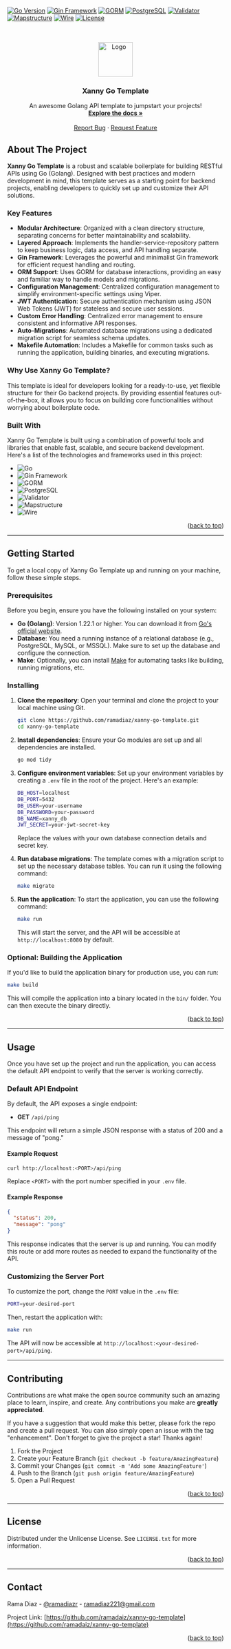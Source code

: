 <a id="readme-top"></a>

[![Go Version](https://img.shields.io/badge/Go-1.22.1-blue?logo=go&logoColor=fff)](https://golang.org) [![Gin Framework](https://img.shields.io/badge/Gin-1.10.0-blue?logo=gin&logoColor=fff)](https://gin-gonic.com/) [![GORM](https://img.shields.io/badge/GORM-ORM-yellow)](https://gorm.io/) [![PostgreSQL](https://img.shields.io/badge/PostgreSQL-17-blue?logo=postgresql&logoColor=fff)](https://www.postgresql.org/) [![Validator](https://img.shields.io/badge/Validator-v10.20.0-green)](https://github.com/go-playground/validator) [![Mapstructure](https://img.shields.io/badge/Mapstructure-v2.2.1-6f42c1)](https://github.com/go-viper/mapstructure) [![Wire](https://img.shields.io/badge/Google%20Wire-v0.6.0-blue?logo=google&logoColor=fff)](https://github.com/google/wire) [![License](https://img.shields.io/badge/license-MIT-green)](LICENSE)

<br />
<br />
<div align="center">
  <a href="https://github.com/ramadiaz">
    <img src="https://go.dev/images/gophers/motorcycle.svg" alt="Logo" width="80" height="80">
  </a>

  <h3 align="center">Xanny Go Template</h3>

  <p align="center">
    An awesome Golang API template to jumpstart your projects!
    <br />
    <a href="https://github.com/ramadiaz/xanny-go-template"><strong>Explore the docs »</strong></a>
    <br />
    <br />
    <a href="https://xann.my.id/incognito">Report Bug</a>
    &middot;
    <a href="https://xann.my.id/incognito">Request Feature</a>
  </p>
</div>

## About The Project

**Xanny Go Template** is a robust and scalable boilerplate for building RESTful APIs using Go (Golang). Designed with best practices and modern development in mind, this template serves as a starting point for backend projects, enabling developers to quickly set up and customize their API solutions.

### Key Features

- **Modular Architecture**: Organized with a clean directory structure, separating concerns for better maintainability and scalability.
- **Layered Approach**: Implements the handler-service-repository pattern to keep business logic, data access, and API handling separate.
- **Gin Framework**: Leverages the powerful and minimalist Gin framework for efficient request handling and routing.
- **ORM Support**: Uses GORM for database interactions, providing an easy and familiar way to handle models and migrations.
- **Configuration Management**: Centralized configuration management to simplify environment-specific settings using Viper.
- **JWT Authentication**: Secure authentication mechanism using JSON Web Tokens (JWT) for stateless and secure user sessions.
- **Custom Error Handling**: Centralized error management to ensure consistent and informative API responses.
- **Auto-Migrations**: Automated database migrations using a dedicated migration script for seamless schema updates.
- **Makefile Automation**: Includes a Makefile for common tasks such as running the application, building binaries, and executing migrations.

### Why Use Xanny Go Template?

This template is ideal for developers looking for a ready-to-use, yet flexible structure for their Go backend projects. By providing essential features out-of-the-box, it allows you to focus on building core functionalities without worrying about boilerplate code.


### Built With

Xanny Go Template is built using a combination of powerful tools and libraries that enable fast, scalable, and secure backend development. Here's a list of the technologies and frameworks used in this project:

* ![Go](https://img.shields.io/badge/GO-blue?style=for-the-badge&logo=go&logoColor=white)
* ![Gin Framework](https://img.shields.io/badge/Gin-blue?style=for-the-badge&logo=gin&logoColor=fff)
* ![GORM](https://img.shields.io/badge/GORM-yellow?style=for-the-badge)
* ![PostgreSQL](https://img.shields.io/badge/PostgreSQL-blue?style=for-the-badge&logo=postgresql&logoColor=fff)
* ![Validator](https://img.shields.io/badge/Validator-green?style=for-the-badge)
* ![Mapstructure](https://img.shields.io/badge/Mapstructure-6f42c1?style=for-the-badge)
* ![Wire](https://img.shields.io/badge/Google%20Wire-blue?style=for-the-badge&logo=google&logoColor=fff)

<p align="right">(<a href="#readme-top">back to top</a>)</p>

---

## Getting Started

To get a local copy of Xanny Go Template up and running on your machine, follow these simple steps.

### Prerequisites

Before you begin, ensure you have the following installed on your system:

- **Go (Golang)**: Version 1.22.1 or higher. You can download it from [Go's official website](https://golang.org/dl/).
- **Database**: You need a running instance of a relational database (e.g., PostgreSQL, MySQL, or MSSQL). Make sure to set up the database and configure the connection.
- **Make**: Optionally, you can install [Make](https://www.gnu.org/software/make/) for automating tasks like building, running migrations, etc.

### Installing

1. **Clone the repository**:
   Open your terminal and clone the project to your local machine using Git.

   ```bash
   git clone https://github.com/ramadiaz/xanny-go-template.git
   cd xanny-go-template
   ```

2. **Install dependencies**:
   Ensure your Go modules are set up and all dependencies are installed.

   ```bash
   go mod tidy
   ```

3. **Configure environment variables**:
   Set up your environment variables by creating a `.env` file in the root of the project. Here's an example:

   ```bash
   DB_HOST=localhost
   DB_PORT=5432
   DB_USER=your-username
   DB_PASSWORD=your-password
   DB_NAME=xanny_db
   JWT_SECRET=your-jwt-secret-key
   ```

   Replace the values with your own database connection details and secret key.

4. **Run database migrations**:
   The template comes with a migration script to set up the necessary database tables. You can run it using the following command:

   ```bash
   make migrate
   ```

5. **Run the application**:
   To start the application, you can use the following command:

   ```bash
   make run
   ```

   This will start the server, and the API will be accessible at `http://localhost:8080` by default.

### Optional: Building the Application

If you'd like to build the application binary for production use, you can run:

```bash
make build
```

This will compile the application into a binary located in the `bin/` folder. You can then execute the binary directly.

<p align="right">(<a href="#readme-top">back to top</a>)</p>

---


## Usage

Once you have set up the project and run the application, you can access the default API endpoint to verify that the server is working correctly.

### Default API Endpoint

By default, the API exposes a single endpoint:

- **GET** `/api/ping`

This endpoint will return a simple JSON response with a status of 200 and a message of "pong."

#### Example Request

```bash
curl http://localhost:<PORT>/api/ping
```

Replace `<PORT>` with the port number specified in your `.env` file.

#### Example Response

```json
{
  "status": 200,
  "message": "pong"
}
```

This response indicates that the server is up and running. You can modify this route or add more routes as needed to expand the functionality of the API.

### Customizing the Server Port

To customize the port, change the `PORT` value in the `.env` file:

```bash
PORT=your-desired-port
```

Then, restart the application with:

```bash
make run
```

The API will now be accessible at `http://localhost:<your-desired-port>/api/ping`.

---


## Contributing

Contributions are what make the open source community such an amazing place to learn, inspire, and create. Any contributions you make are **greatly appreciated**.

If you have a suggestion that would make this better, please fork the repo and create a pull request. You can also simply open an issue with the tag "enhancement".
Don't forget to give the project a star! Thanks again!

1. Fork the Project
2. Create your Feature Branch (`git checkout -b feature/AmazingFeature`)
3. Commit your Changes (`git commit -m 'Add some AmazingFeature'`)
4. Push to the Branch (`git push origin feature/AmazingFeature`)
5. Open a Pull Request

<p align="right">(<a href="#readme-top">back to top</a>)</p>

----


## License

Distributed under the Unlicense License. See `LICENSE.txt` for more information.

<p align="right">(<a href="#readme-top">back to top</a>)</p>

---


## Contact

Rama Diaz - [@ramadiazr](https://instagram.com/ramadiazr) - ramadiaz221@gmail.com

Project Link: [https://github.com/ramadaiz/xanny-go-template](https://github.com/ramadaiz/xanny-go-template)

<p align="right">(<a href="#readme-top">back to top</a>)</p>
